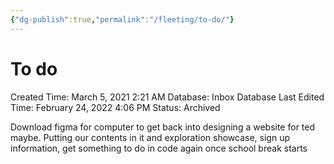 ```yaml
---
{"dg-publish":true,"permalink":"/fleeting/to-do/"}
---
```


# To do

Created Time: March 5, 2021 2:21 AM
Database: Inbox Database
Last Edited Time: February 24, 2022 4:06 PM
Status: Archived

Download figma for computer to get back into designing a website for ted maybe. Putting our contents in it and exploration showcase, sign up information, get something to do in code again once school break starts